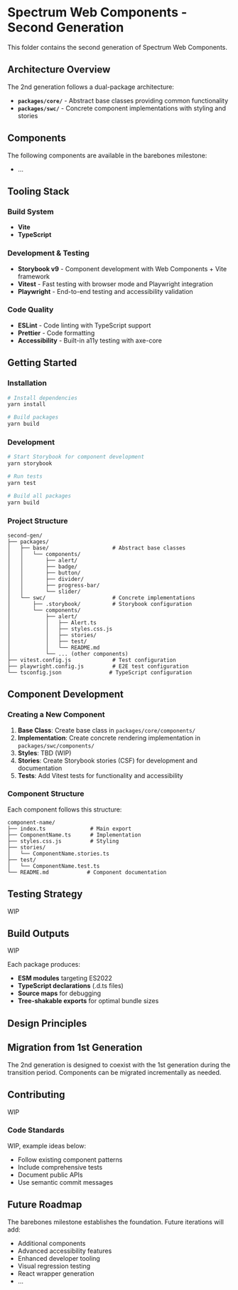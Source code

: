 # Spectrum Web Components - Second Generation

This folder contains the second generation of Spectrum Web Components.

## Architecture Overview

The 2nd generation follows a dual-package architecture:

- **`packages/core/`** - Abstract base classes providing common functionality
- **`packages/swc/`** - Concrete component implementations with styling and stories

## Components

The following components are available in the barebones milestone:

- ...

## Tooling Stack

### Build System

- **Vite**
- **TypeScript**

### Development & Testing

- **Storybook v9** - Component development with Web Components + Vite framework
- **Vitest** - Fast testing with browser mode and Playwright integration
- **Playwright** - End-to-end testing and accessibility validation

### Code Quality

- **ESLint** - Code linting with TypeScript support
- **Prettier** - Code formatting
- **Accessibility** - Built-in a11y testing with axe-core

## Getting Started

### Installation

```bash
# Install dependencies
yarn install

# Build packages
yarn build
```

### Development

```bash
# Start Storybook for component development
yarn storybook

# Run tests
yarn test

# Build all packages
yarn build
```

### Project Structure

```
second-gen/
├── packages/
│   ├── base/                    # Abstract base classes
│   │   └── components/
│   │       ├── alert/
│   │       ├── badge/
│   │       ├── button/
│   │       ├── divider/
│   │       ├── progress-bar/
│   │       └── slider/
│   └── swc/                     # Concrete implementations
│       ├── .storybook/          # Storybook configuration
│       └── components/
│           ├── alert/
│           │   ├── Alert.ts
│           │   ├── styles.css.js
│           │   ├── stories/
│           │   ├── test/
│           │   └── README.md
│           └── ... (other components)
├── vitest.config.js             # Test configuration
├── playwright.config.js         # E2E test configuration
└── tsconfig.json               # TypeScript configuration
```

## Component Development

### Creating a New Component

1. **Base Class**: Create base class in `packages/core/components/`
2. **Implementation**: Create concrete rendering implementation in `packages/swc/components/`
3. **Styles**: TBD (WIP)
4. **Stories**: Create Storybook stories (CSF) for development and documentation
5. **Tests**: Add Vitest tests for functionality and accessibility

### Component Structure

Each component follows this structure:

```
component-name/
├── index.ts              # Main export
├── ComponentName.ts      # Implementation
├── styles.css.js         # Styling
├── stories/
│   └── ComponentName.stories.ts
├── test/
│   └── ComponentName.test.ts
└── README.md            # Component documentation
```

## Testing Strategy

WIP

## Build Outputs

WIP

Each package produces:

- **ESM modules** targeting ES2022
- **TypeScript declarations** (.d.ts files)
- **Source maps** for debugging
- **Tree-shakable exports** for optimal bundle sizes

## Design Principles

## Migration from 1st Generation

The 2nd generation is designed to coexist with the 1st generation during the transition period. Components can be migrated incrementally as needed.

## Contributing

WIP

### Code Standards

WIP, example ideas below:

- Follow existing component patterns
- Include comprehensive tests
- Document public APIs
- Use semantic commit messages

## Future Roadmap

The barebones milestone establishes the foundation. Future iterations will add:

- Additional components
- Advanced accessibility features
- Enhanced developer tooling
- Visual regression testing
- React wrapper generation
- ...
